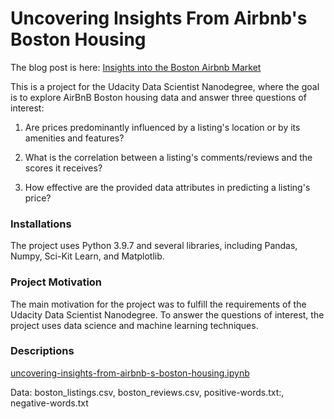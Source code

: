 # Uncovering Insights From Airbnb's Boston Housing

The blog post is here: [Insights into the Boston Airbnb Market](https://medium.com/@chloenanh90/insights-into-the-boston-airbnb-market-218b8deed555)

This is a project for the Udacity Data Scientist Nanodegree, where the goal is to explore AirBnB Boston housing data and answer three questions of interest:

1. Are prices predominantly influenced by a listing's location or by its amenities and features?

2. What is the correlation between a listing's comments/reviews and the scores it receives?

3. How effective are the provided data attributes in predicting a listing's price?

### Installations

The project uses Python 3.9.7 and several libraries, including Pandas, Numpy, Sci-Kit Learn, and Matplotlib.

### Project Motivation

The main motivation for the project was to fulfill the requirements of the Udacity Data Scientist Nanodegree. To answer the questions of interest, the project uses data science and machine learning techniques.

### Descriptions

[uncovering-insights-from-airbnb-s-boston-housing.ipynb](https://github.com/chloehuang123/uncovering_insights_from_airbnbs_boston_housing/blob/main/uncovering-insights-from-airbnb-s-boston-housing.ipynb)

Data: boston_listings.csv, boston_reviews.csv, positive-words.txt:, negative-words.txt








